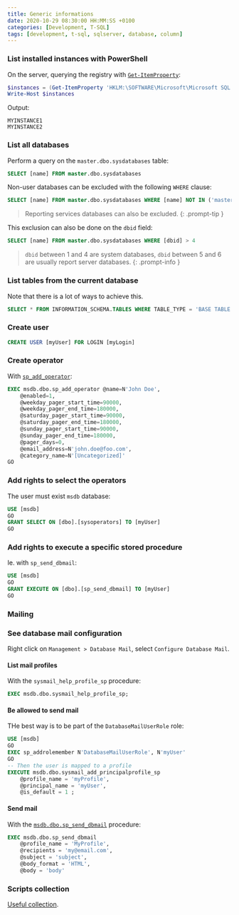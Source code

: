 ```yaml
---
title: Generic informations
date: 2020-10-29 08:30:00 HH:MM:SS +0100
categories: [Development, T-SQL]
tags: [development, t-sql, sqlserver, database, column]
---
```


### List installed instances with PowerShell

On the server, querying the registry with [`Get-ItemProperty`](https://docs.microsoft.com/en-us/powershell/module/microsoft.powershell.management/get-itemproperty?view=powershell-7.2):

```powershell
$instances = (Get-ItemProperty 'HKLM:\SOFTWARE\Microsoft\Microsoft SQL Server').InstalledInstances
Write-Host $instances 
```

Output:

```text
MYINSTANCE1
MYINSTANCE2
```

### List all databases

Perform a query on the `master.dbo.sysdatabases` table:

```sql
SELECT [name] FROM master.dbo.sysdatabases
```

Non-user databases can be excluded with the following `WHERE` clause:

```sql
SELECT [name] FROM master.dbo.sysdatabases WHERE [name] NOT IN ('master', 'tempdb', 'model', 'msdb')
```

> Reporting services databases can also be excluded.
{: .prompt-tip }

This exclusion can also be done on the `dbid` field:

```sql
SELECT [name] FROM master.dbo.sysdatabases WHERE [dbid] > 4
```

> `dbid` between 1 and 4 are system databases, `dbid` between 5 and 6 are usually report server databases.
{: .prompt-info }

### List tables from the current database

Note that there is a lot of ways to achieve this.

```sql
SELECT * FROM INFORMATION_SCHEMA.TABLES WHERE TABLE_TYPE = 'BASE TABLE'
```

### Create user

```sql
CREATE USER [myUser] FOR LOGIN [myLogin]
```

### Create operator

With [`sp_add_operator`](https://docs.microsoft.com/en-us/sql/relational-databases/system-stored-procedures/sp-add-operator-transact-sql?view=sql-server-ver16):

```sql
EXEC msdb.dbo.sp_add_operator @name=N'John Doe', 
    @enabled=1, 
    @weekday_pager_start_time=90000, 
    @weekday_pager_end_time=180000, 
    @saturday_pager_start_time=90000, 
    @saturday_pager_end_time=180000, 
    @sunday_pager_start_time=90000, 
    @sunday_pager_end_time=180000, 
    @pager_days=0, 
    @email_address=N'john.doe@foo.com', 
    @category_name=N'[Uncategorized]'
GO
```

### Add rights to select the operators

The user must exist `msdb` database:

```sql
USE [msdb]
GO
GRANT SELECT ON [dbo].[sysoperators] TO [myUser]
GO
```

### Add rights to execute a specific stored procedure

Ie. with `sp_send_dbmail`:

```sql
USE [msdb]
GO
GRANT EXECUTE ON [dbo].[sp_send_dbmail] TO [myUser]
GO
```

### Mailing

### See database mail configuration

Right click on `Management > Database Mail`, select `Configure Database Mail`.

#### List mail profiles

With the `sysmail_help_profile_sp` procedure:

```sql
EXEC msdb.dbo.sysmail_help_profile_sp;
```

#### Be allowed to send mail

THe best way is to be part of the `DatabaseMailUserRole` role:

```sql
USE [msdb]
GO
EXEC sp_addrolemember N'DatabaseMailUserRole', N'myUser'
GO
-- Then the user is mapped to a profile
EXECUTE msdb.dbo.sysmail_add_principalprofile_sp
    @profile_name = 'myProfile',
    @principal_name = 'myUser',
    @is_default = 1 ;
```

#### Send mail

With the [`msdb.dbo.sp_send_dbmail`](https://docs.microsoft.com/fr-fr/sql/relational-databases/system-stored-procedures/sp-send-dbmail-transact-sql?view=sql-server-ver16) procedure:

```sql
EXEC msdb.dbo.sp_send_dbmail
    @profile_name = 'MyProfile',
    @recipients = 'my@email.com',
    @subject = 'subject',
    @body_format = 'HTML',
    @body = 'body'
```

### Scripts collection

[Useful collection](https://docs.dbatools.io/).